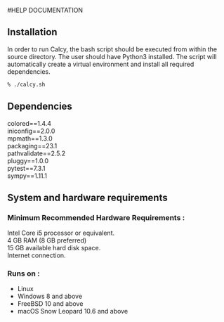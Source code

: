 #HELP DOCUMENTATION

## Installation

In order to run Calcy, the bash script should be executed from within the source directory. The user should have Python3 installed. The script will automatically create a virtual environment and install all required dependencies.

```bash
% ./calcy.sh

```

## Dependencies

colored==1.4.4\
iniconfig==2.0.0\
mpmath==1.3.0\
packaging==23.1\
pathvalidate==2.5.2\
pluggy==1.0.0\
pytest==7.3.1\
sympy==1.11.1

## System and hardware requirements

### Minimum Recommended Hardware Requirements :

Intel Core i5 processor or equivalent.\
4 GB RAM (8 GB preferred)\
15 GB available hard disk space.\
Internet connection.

### Runs on :

- Linux
- Windows 8 and above
- FreeBSD 10 and above
- macOS Snow Leopard 10.6 and above
